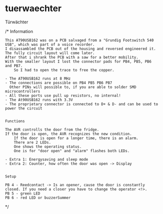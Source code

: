 # tuerwaechter
Türwächter

/*	Information

	This AT90USB162 was on a PCB salvaged from a "Grundig Footswitch 540 USB", which was part of a voice recorder.
 	I disassambled the PCB out of the housing and reversed engineered it.
 	The fully circuit layout will come later.
  	After that i shrank the PCB with a saw for a better mobility.
   	With the smaller layout I lost the connector pads for PB4, PB5, PB6 and PB7.
    	So I had to open the trace to free the copper.

	- The AT90USB162 runs at 8 MHz
	- The connections are possible on PB4 PB5 PB6 PB7
 	  Other PINs will possible to, if you are able to solder SMD microcontrollers
	- All these ports use pull up resistors, no internal!
	- The At90USB162 runs with 3.3V
	- The proprietary connector is connected to D+ & D- and can be used to power the circuit


	Functions

	The AVR controlls the door from the fridge.
	If the door is open, the AVR recognizes the new condition.
    	If the door is open for a longer time, there is an alarm.
     	There are 2 LEDs.
      	One shows the operating status.
       	One is for "door open" and "alarm" flashes both LEDs.

 	- Extra 1: Energysaving and sleep mode
	- Extra 2: Counter, how often the door was open -> Display


	Setup
 
	PB 4 - Reedcontact -> Is an opener, cause the door is constantly closed. If you need a closer you have to change the operator <!>.
	PB 5 - green LED
	PB 6 - red LED or buzzerSummer
	
*/
